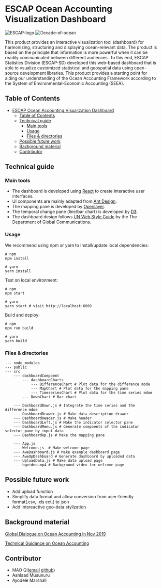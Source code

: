 # ESCAP Ocean Accounting Visualization Dashboard 

![ESCAP-logo](https://www.unescap.org/themes/custom/escap2020/logo.png)
![Decade-of-ocean](https://www.unescap.org/sites/default/d8files/SDG_Decade_of_Action_E2x.png)

This product provides an interactive visualization tool (dashboard) for harmonizing, structuring and displaying ocean-relevant data. The product is based on the principle that information is more powerful when it can be readily communicated between different audiences. To this end, ESCAP Statistics Division (ESCAP-SD) developed this web-based dashboard that is able to vsualize customized statistical and geospatial data using open-source development libraries. This product provides a starting point for aiding our understanding of the Ocean Accounting Framework according to the System of Environmental-Economic Accounting (SEEA).

## Table of Contents

- [ESCAP Ocean Accounting Visualization Dashboard](#escap-ocean-accounting-visualization-dashboard)
	- [Table of Contents](#table-of-contents)
	- [Technical guide](#technical-guide)
		- [Main tools](#main-tools)
		- [Usage](#usage)
		- [Files & directories](#files--directories)
	- [Possible future work](#possible-future-work)
	- [Background material](#background-material)
	- [Contributor](#contributor)

## Technical guide

### Main tools

- The dashboard is developed using [React](https://reactjs.org/) to create interactive user interfaces.
- UI components are mainly adapted from [Ant Design](https://ant.design/docs/react/introduce).
- The mapping pane is developed by [Openlayer](https://openlayers.org/en/latest/doc/tutorials/).
- The temporal change pane (line/bar chart) is developed by [D3](https://d3js.org/).
- The dashboard design follows [UN Web Style Guide](https://www.un.org/styleguide/) by the The Department of Global Communications.

### Usage

We recommend using npm or yarn to Install/update local dependencies:

```
# npm
npm install

# yarn 
yarn install 
```

Test on local environment:

```
# npm
npm start

# yarn 
yarn start # visit http://localhost:8000
```

Build and deploy:

```
# npm
npm run build

# yarn 
yarn build
```

### Files & directories

```
--- node_modules
--- public
--- src
	--- dashboardCompoent
		--- dashboardCharts
			--- DifferenceChart # Plot data for the difference mode
			--- MapChart # Plot data for the mapping pane
			--- TimeseriesChart # Plot data for the time series mdoe
		--- DownChart # Bar chart

	--- DashboardDown.js # Integrate the time series and the difference mdoe
	--- DashboardDrawer.js # Make data description drawer
	--- DashboardHeader.js # Make header
	--- DashboardLeft.js # Make the indicator selector pane
	--- DashboardMenu.js # Generate compoents of the indicator selector pane by input data
	--- DashboardUp.js # Make the mapping pane

	--- App.js
	--- Welcome.js	# Make welcome page
	--- AweDashboard.js	# Make example dashboard page
	--- AweUpDashboard # Generate dashboard by uploaded data
	--- UploadData.js # Make data upload page
	--- bgvideo.mp4 # Background video for welcome page
```

## Possible future work

- Add upload function
- Simplify data format and allow conversion from user-friendly format(.csv, .xls ect.) to json
- Add intereactive geo-data stylization

## Background material

[Global Dialogue on Ocean Accounting in Nov 2019](https://www.unescap.org/events/global-dialogue-ocean-accounting-and-first-annual-meeting-global-ocean-accounts-partnership)

[Technical Guidance on Ocean Accounting](https://www.oceanaccounts.org/technical-guidance-on-ocean-accounting-2/)

## Contributor

- MAO Qi([email](mailto:maoqi@pku.edu.cn) [github](https://github.com/qinterest))
- Aahlaad Musunuru
- Ayodele Marshall